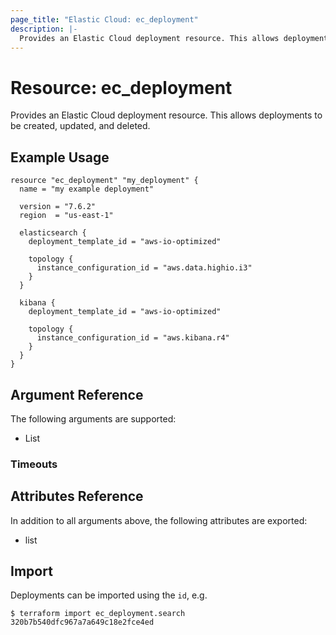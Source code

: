 ```yaml
---
page_title: "Elastic Cloud: ec_deployment"
description: |-
  Provides an Elastic Cloud deployment resource. This allows deployments to be created, updated, and deleted.
---
```


# Resource: ec_deployment

Provides an Elastic Cloud deployment resource. This allows deployments to be created, updated, and deleted.

## Example Usage

```hcl
resource "ec_deployment" "my_deployment" {
  name = "my example deployment"

  version = "7.6.2"
  region  = "us-east-1"

  elasticsearch {
    deployment_template_id = "aws-io-optimized"

    topology {
      instance_configuration_id = "aws.data.highio.i3"
    }
  }

  kibana {
    deployment_template_id = "aws-io-optimized"

    topology {
      instance_configuration_id = "aws.kibana.r4"
    }
  }
}
```

## Argument Reference

The following arguments are supported:

* List
<!-- TODO -->

### Timeouts


## Attributes Reference

In addition to all arguments above, the following attributes are exported:

* list

## Import

Deployments can be imported using the `id`, e.g.

```
$ terraform import ec_deployment.search 320b7b540dfc967a7a649c18e2fce4ed
```
